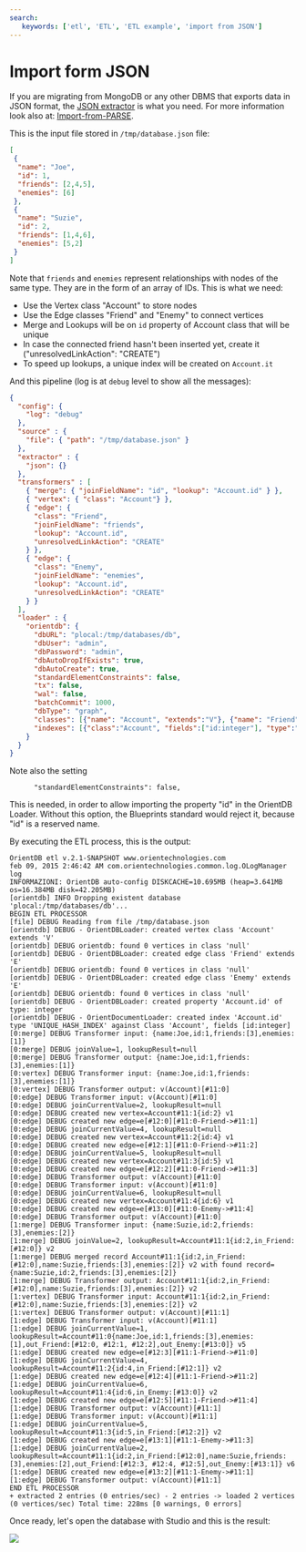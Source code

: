 ```yaml
---
search:
   keywords: ['etl', 'ETL', 'ETL example', 'import from JSON']
---
```



<!-- proofread 2015-12-11 SAM -->
# Import form JSON

If you are migrating from MongoDB or any other DBMS that exports data in JSON format, the [JSON extractor](Extractor.md#json) is what you need. For more information look also at: [Import-from-PARSE](Import-from-PARSE.md).

This is the input file stored in `/tmp/database.json` file:

```json
[
 {
  "name": "Joe",
  "id": 1,
  "friends": [2,4,5],
  "enemies": [6]
 },
 {
  "name": "Suzie",
  "id": 2,
  "friends": [1,4,6],
  "enemies": [5,2]
 }
]
```

Note that `friends` and `enemies` represent relationships with nodes of the same type. They are in the form of an array of IDs. This is what we need:
- Use the Vertex class "Account" to store nodes
- Use the Edge classes "Friend" and "Enemy" to connect vertices
- Merge and Lookups will be on `id` property of Account class that will be unique
- In case the connected friend hasn't been inserted yet, create it ("unresolvedLinkAction": "CREATE")
- To speed up lookups, a unique index will be created on `Account.it`

And this pipeline (log is at `debug` level to show all the messages):

```json
{
  "config": {
    "log": "debug"
  },
  "source" : {
    "file": { "path": "/tmp/database.json" }
  },
  "extractor" : {
    "json": {}
  },
  "transformers" : [
    { "merge": { "joinFieldName": "id", "lookup": "Account.id" } },
    { "vertex": { "class": "Account"} },
    { "edge": {
      "class": "Friend",
      "joinFieldName": "friends",
      "lookup": "Account.id",
      "unresolvedLinkAction": "CREATE"
    } },
    { "edge": {
      "class": "Enemy",
      "joinFieldName": "enemies",
      "lookup": "Account.id",
      "unresolvedLinkAction": "CREATE"
    } }
  ],
  "loader" : {
    "orientdb": {
      "dbURL": "plocal:/tmp/databases/db",
      "dbUser": "admin",
      "dbPassword": "admin",
      "dbAutoDropIfExists": true,
      "dbAutoCreate": true,
      "standardElementConstraints": false,
      "tx": false,
      "wal": false,
      "batchCommit": 1000,
      "dbType": "graph",
      "classes": [{"name": "Account", "extends":"V"}, {"name": "Friend", "extends":"E"}, {"name": 'Enemy', "extends":"E"}],
      "indexes": [{"class":"Account", "fields":["id:integer"], "type":"UNIQUE_HASH_INDEX" }]
    }
  }
}
```

Note also the setting

```
      "standardElementConstraints": false,
```

This is needed, in order to allow importing the property "id" in the OrientDB Loader. Without this option, the Blueprints standard would reject it, because "id" is a reserved name.

By executing the ETL process, this is the output:

```
OrientDB etl v.2.1-SNAPSHOT www.orientechnologies.com
feb 09, 2015 2:46:42 AM com.orientechnologies.common.log.OLogManager log
INFORMAZIONI: OrientDB auto-config DISKCACHE=10.695MB (heap=3.641MB os=16.384MB disk=42.205MB)
[orientdb] INFO Dropping existent database 'plocal:/tmp/databases/db'...
BEGIN ETL PROCESSOR
[file] DEBUG Reading from file /tmp/database.json
[orientdb] DEBUG - OrientDBLoader: created vertex class 'Account' extends 'V'
[orientdb] DEBUG orientdb: found 0 vertices in class 'null'
[orientdb] DEBUG - OrientDBLoader: created edge class 'Friend' extends 'E'
[orientdb] DEBUG orientdb: found 0 vertices in class 'null'
[orientdb] DEBUG - OrientDBLoader: created edge class 'Enemy' extends 'E'
[orientdb] DEBUG orientdb: found 0 vertices in class 'null'
[orientdb] DEBUG - OrientDBLoader: created property 'Account.id' of type: integer
[orientdb] DEBUG - OrientDocumentLoader: created index 'Account.id' type 'UNIQUE_HASH_INDEX' against Class 'Account', fields [id:integer]
[0:merge] DEBUG Transformer input: {name:Joe,id:1,friends:[3],enemies:[1]}
[0:merge] DEBUG joinValue=1, lookupResult=null
[0:merge] DEBUG Transformer output: {name:Joe,id:1,friends:[3],enemies:[1]}
[0:vertex] DEBUG Transformer input: {name:Joe,id:1,friends:[3],enemies:[1]}
[0:vertex] DEBUG Transformer output: v(Account)[#11:0]
[0:edge] DEBUG Transformer input: v(Account)[#11:0]
[0:edge] DEBUG joinCurrentValue=2, lookupResult=null
[0:edge] DEBUG created new vertex=Account#11:1{id:2} v1
[0:edge] DEBUG created new edge=e[#12:0][#11:0-Friend->#11:1]
[0:edge] DEBUG joinCurrentValue=4, lookupResult=null
[0:edge] DEBUG created new vertex=Account#11:2{id:4} v1
[0:edge] DEBUG created new edge=e[#12:1][#11:0-Friend->#11:2]
[0:edge] DEBUG joinCurrentValue=5, lookupResult=null
[0:edge] DEBUG created new vertex=Account#11:3{id:5} v1
[0:edge] DEBUG created new edge=e[#12:2][#11:0-Friend->#11:3]
[0:edge] DEBUG Transformer output: v(Account)[#11:0]
[0:edge] DEBUG Transformer input: v(Account)[#11:0]
[0:edge] DEBUG joinCurrentValue=6, lookupResult=null
[0:edge] DEBUG created new vertex=Account#11:4{id:6} v1
[0:edge] DEBUG created new edge=e[#13:0][#11:0-Enemy->#11:4]
[0:edge] DEBUG Transformer output: v(Account)[#11:0]
[1:merge] DEBUG Transformer input: {name:Suzie,id:2,friends:[3],enemies:[2]}
[1:merge] DEBUG joinValue=2, lookupResult=Account#11:1{id:2,in_Friend:[#12:0]} v2
[1:merge] DEBUG merged record Account#11:1{id:2,in_Friend:[#12:0],name:Suzie,friends:[3],enemies:[2]} v2 with found record={name:Suzie,id:2,friends:[3],enemies:[2]}
[1:merge] DEBUG Transformer output: Account#11:1{id:2,in_Friend:[#12:0],name:Suzie,friends:[3],enemies:[2]} v2
[1:vertex] DEBUG Transformer input: Account#11:1{id:2,in_Friend:[#12:0],name:Suzie,friends:[3],enemies:[2]} v2
[1:vertex] DEBUG Transformer output: v(Account)[#11:1]
[1:edge] DEBUG Transformer input: v(Account)[#11:1]
[1:edge] DEBUG joinCurrentValue=1, lookupResult=Account#11:0{name:Joe,id:1,friends:[3],enemies:[1],out_Friend:[#12:0, #12:1, #12:2],out_Enemy:[#13:0]} v5
[1:edge] DEBUG created new edge=e[#12:3][#11:1-Friend->#11:0]
[1:edge] DEBUG joinCurrentValue=4, lookupResult=Account#11:2{id:4,in_Friend:[#12:1]} v2
[1:edge] DEBUG created new edge=e[#12:4][#11:1-Friend->#11:2]
[1:edge] DEBUG joinCurrentValue=6, lookupResult=Account#11:4{id:6,in_Enemy:[#13:0]} v2
[1:edge] DEBUG created new edge=e[#12:5][#11:1-Friend->#11:4]
[1:edge] DEBUG Transformer output: v(Account)[#11:1]
[1:edge] DEBUG Transformer input: v(Account)[#11:1]
[1:edge] DEBUG joinCurrentValue=5, lookupResult=Account#11:3{id:5,in_Friend:[#12:2]} v2
[1:edge] DEBUG created new edge=e[#13:1][#11:1-Enemy->#11:3]
[1:edge] DEBUG joinCurrentValue=2, lookupResult=Account#11:1{id:2,in_Friend:[#12:0],name:Suzie,friends:[3],enemies:[2],out_Friend:[#12:3, #12:4, #12:5],out_Enemy:[#13:1]} v6
[1:edge] DEBUG created new edge=e[#13:2][#11:1-Enemy->#11:1]
[1:edge] DEBUG Transformer output: v(Account)[#11:1]
END ETL PROCESSOR
+ extracted 2 entries (0 entries/sec) - 2 entries -> loaded 2 vertices (0 vertices/sec) Total time: 228ms [0 warnings, 0 errors]
```

Once ready, let's open the database with Studio and this is the result:

![](http://www.orientechnologies.com/images/etl_imported_json.png)